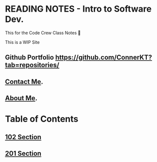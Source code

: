 # **READING NOTES - Intro to Software Dev.**

This for the Code Crew Class Notes 📓

This is a WIP Site

## **Github Portfolio** <https://github.com/ConnerKT?tab=repositories/>

## [**Contact Me**](https://connerkt.github.io/Reading-Notes/Misc/Contacts.md).

## **[About Me](https://connerkt.github.io/Reading-Notes/AboutMe/)**.

# **Table of Contents**

## [102 Section](https://connerkt.github.io/Reading-Notes/102/)

## [201 Section](https://connerkt.github.io/Reading-Notes/201)
